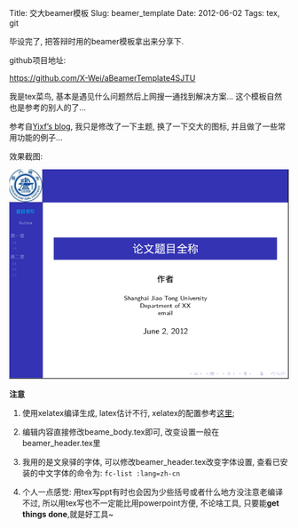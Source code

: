 Title: 交大beamer模板
Slug: beamer_template
Date: 2012-06-02
Tags: tex, git

毕设完了, 把答辩时用的beamer模板拿出来分享下.

github项目地址:

<https://github.com/X-Wei/aBeamerTemplate4SJTU>

我是tex菜鸟, 基本是遇见什么问题然后上网搜一通找到解决方案... 这个模板自然也是参考的别人的了...

参考自[Yixf’s blog](http://yixf.name/2011/06/21/%E4%BD%BF%E7%94%A8xetex%E7%9A%84beamer%E6%A8%A1%E7%89%88/), 我只是修改了一下主题, 换了一下交大的图标, 并且做了一些常用功能的例子...

效果截图:

![](./beamer_template/Screenshot.png)
 
**注意**

1. 使用xelatex编译生成, latex估计不行, xelatex的配置参考[这里](http://x-wei.github.com/xelatex_zh.html);

2. 编辑内容直接修改beame_body.tex即可, 改变设置一般在beamer_header.tex里

3. 我用的是文泉驿的字体, 可以修改beamer_header.tex改变字体设置, 查看已安装的中文字体的命令为: `fc-list :lang=zh-cn`

4. 个人一点感觉: 用tex写ppt有时也会因为少些括号或者什么地方没注意老编译不过, 所以用tex写也不一定能比用powerpoint方便, 不论啥工具, 只要能**get things done**,就是好工具~
